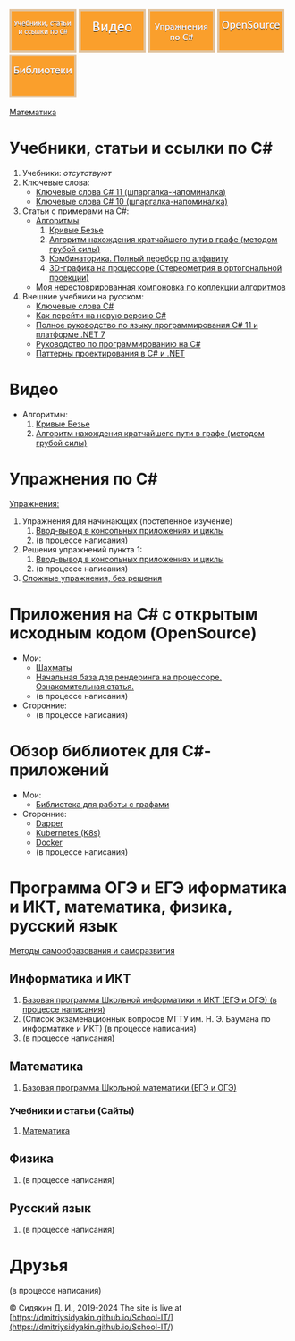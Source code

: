 [![Учебники, статьи и ссылки по C#](img/menu/read.png)](#учебники-статьи-и-ссылки-по-c)
[![Видео](img/menu/video.png)](#видео)
[![Упражнения по C#](img/menu/exercises.png)](#упражнения-по-c)
[![Приложения на C# с открытым исходным кодом (OpenSource)](img/menu/opensource.png)](#приложения-на-c-с-открытым-исходным-кодом-opensource)
[![Обзор библиотек для C#-приложений](img/menu/libs.png)](#обзор-библиотек-для-c-приложений)

[Математика](sites/math/)

# Учебники, статьи и ссылки по C#

1. Учебники:
	*отсутствуют*
2. Ключевые слова:
	- [Ключевые слова C# 11 (шпаргалка-напоминалка)](csharp-tutorials/ru-ru/csharp-11-keywords/README.md)
	- [Ключевые слова C# 10 (шпаргалка-напоминалка)](csharp-tutorials/ru-ru/csharp-10-keywords/README.md)
3. Статьи с примерами на C#:
	- [Алгоритмы](csharp-articles/ru-ru/algorithms-on-csharp/README.md):
		1. [Кривые Безье](csharp-articles/ru-ru/algorithms-on-csharp/articles/0001-Bezier-curves/README.md)
		2. [Алгоритм нахождения кратчайшего пути в графе (методом грубой силы)](csharp-articles/ru-ru/algorithms-on-csharp/articles/0002-Graphs/README.md)
		3. [Комбинаторика. Полный перебор по алфавиту](csharp-articles/ru-ru/algorithms-on-csharp/articles/0003-Brute-force-sample/README.md)
		4. [3D-графика на процессоре (Стереометрия в ортогональной проекции)](csharp-articles/ru-ru/algorithms-on-csharp/articles/0004-3D-on-CPU/README.md)
	- [Моя нерестоврированная компоновка по коллекции алгоритмов](algorithms_book_sidyakin_di/)
4. Внешние учебники на русском:
	- [Ключевые слова C#](https://docs.microsoft.com/ru-ru/dotnet/csharp/language-reference/keywords/)
	- [Как перейти на новую версию C#](https://learn.microsoft.com/ru-ru/dotnet/csharp/whats-new/csharp-version-history)
	- [Полное руководство по языку программирования С# 11 и платформе .NET 7](https://metanit.com/sharp/tutorial/)
	- [Руководство по программированию на C#](https://docs.microsoft.com/ru-ru/dotnet/csharp/programming-guide/)
	- [Паттерны проектирования в C# и .NET](https://metanit.com/sharp/patterns/)
	
# Видео

- Алгоритмы:
	1. [Кривые Безье](https://youtu.be/-aaBzgcqQwY)
	2. [Алгоритм нахождения кратчайшего пути в графе (методом грубой силы)](https://youtu.be/PNVci2DTWo8)
	
# Упражнения по C#

[Упражнения:](csharp-exercises/ru-ru/README.md)
1. Упражнения для начинающих (постепенное изучение)
	1. [Ввод-вывод в консольных приложениях и циклы](csharp-exercises/ru-ru/001-Input-Output-Cycles/)
	2. (в процессе написания)
2. Решения упражнений пункта 1:
	1. [Ввод-вывод в консольных приложениях и циклы](csharp-exercises/ru-ru/001-Input-Output-Cycles/solution/)
	2. (в процессе написания)
3. [Сложные упражнения, без решения](csharp-exercises/ru-ru/try-open-source/)

# Приложения на C# с открытым исходным кодом (OpenSource)

- Мои:
	- [Шахматы](https://github.com/DmitriySidyakin/Chess/tree/main/docs/ru-ru/)
	- [Начальная база для рендеринга на процессоре. Ознакомительная статья.](https://github.com/DmitriySidyakin/Blog-ComputerGraphics/)
	- (в процессе написания)
- Сторонние:
	- (в процессе написания)
	
# Обзор библиотек для C#-приложений
- Мои:
	- [Библиотека для работы с графами](https://github.com/DmitriySidyakin/Graph)
- Сторонние:
    - [Dapper](https://metanit.com/sharp/aspnet5/26.1.php)
	- [Kubernetes (K8s)](https://kubernetes.io/ru/)
	- [Docker](https://www.docker.com/)
	- (в процессе написания)
	
# Программа ОГЭ и ЕГЭ иформатика и ИКТ, математика, физика, русский язык

[Методы самообразования и саморазвития](methods-of-self-education-and-self-development/ru-ru)

## Информатика и ИКТ

1. [Базовая программа Школьной информатики и ИКТ (ЕГЭ и ОГЭ) (в процессе написания)](school-computer-science/ru-ru/school-topics/)
2. (Список экзаменационных вопросов МГТУ им. Н. Э. Баумана по информатике и ИКТ) (в процессе написания)
3. (в процессе написания)

## Математика
1. [Базовая программа Школьной математики (ЕГЭ и ОГЭ)](school-math/ru-ru/school-topics/)

### Учебники и статьи (Сайты)
1. [Математика](sites/math/)

## Физика
1. (в процессе написания)

## Русский язык
1. (в процессе написания)

# Друзья

(в процессе написания)

© Сидякин Д. И., 2019-2024 The site is live at [https://dmitriysidyakin.github.io/School-IT/](https://dmitriysidyakin.github.io/School-IT/)
